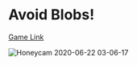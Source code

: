 # Avoid Blobs!

[Game Link](https://pshtony1.github.io/avoid-blobs)

![Honeycam 2020-06-22 03-06-17](https://user-images.githubusercontent.com/67461578/85858554-cbf6ac00-b7f6-11ea-84fe-9f6479a6e3a9.gif)
